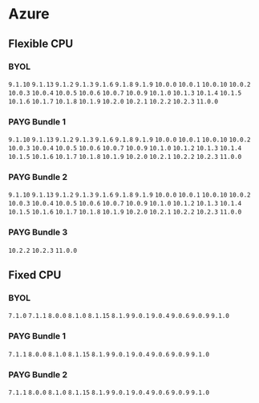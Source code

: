 
# Azure

## Flexible CPU

### BYOL
`9.1.10` `9.1.13` `9.1.2` `9.1.3` `9.1.6` `9.1.8` `9.1.9` `10.0.0` `10.0.1` `10.0.10` `10.0.2` `10.0.3` `10.0.4` `10.0.5` `10.0.6` `10.0.7` `10.0.9` `10.1.0` `10.1.3` `10.1.4` `10.1.5` `10.1.6` `10.1.7` `10.1.8` `10.1.9` `10.2.0` `10.2.1` `10.2.2` `10.2.3` `11.0.0` 
### PAYG Bundle 1
`9.1.10` `9.1.13` `9.1.2` `9.1.3` `9.1.6` `9.1.8` `9.1.9` `10.0.0` `10.0.1` `10.0.10` `10.0.2` `10.0.3` `10.0.4` `10.0.5` `10.0.6` `10.0.7` `10.0.9` `10.1.0` `10.1.2` `10.1.3` `10.1.4` `10.1.5` `10.1.6` `10.1.7` `10.1.8` `10.1.9` `10.2.0` `10.2.1` `10.2.2` `10.2.3` `11.0.0` 
### PAYG Bundle 2
`9.1.10` `9.1.13` `9.1.2` `9.1.3` `9.1.6` `9.1.8` `9.1.9` `10.0.0` `10.0.1` `10.0.10` `10.0.2` `10.0.3` `10.0.4` `10.0.5` `10.0.6` `10.0.7` `10.0.9` `10.1.0` `10.1.2` `10.1.3` `10.1.4` `10.1.5` `10.1.6` `10.1.7` `10.1.8` `10.1.9` `10.2.0` `10.2.1` `10.2.2` `10.2.3` `11.0.0` 
### PAYG Bundle 3
`10.2.2` `10.2.3` `11.0.0` 
## Fixed CPU

### BYOL
`7.1.0` `7.1.1` `8.0.0` `8.1.0` `8.1.15` `8.1.9` `9.0.1` `9.0.4` `9.0.6` `9.0.9` `9.1.0` 
### PAYG Bundle 1
`7.1.1` `8.0.0` `8.1.0` `8.1.15` `8.1.9` `9.0.1` `9.0.4` `9.0.6` `9.0.9` `9.1.0` 
### PAYG Bundle 2
`7.1.1` `8.0.0` `8.1.0` `8.1.15` `8.1.9` `9.0.1` `9.0.4` `9.0.6` `9.0.9` `9.1.0` 

